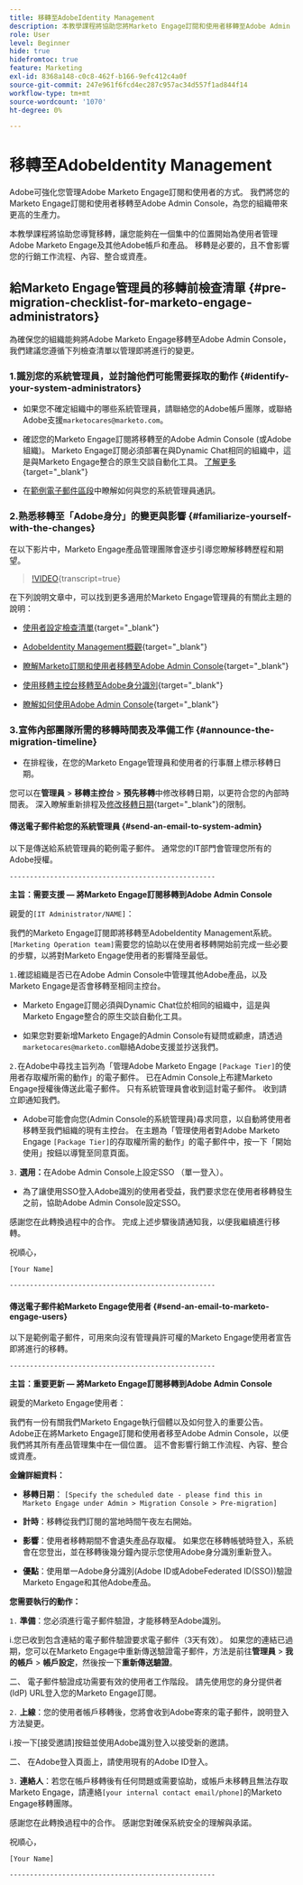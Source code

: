 ```yaml
---
title: 移轉至AdobeIdentity Management
description: 本教學課程將協助您將Marketo Engage訂閱和使用者移轉至Adobe Admin Console。
role: User
level: Beginner
hide: true
hidefromtoc: true
feature: Marketing
exl-id: 8368a148-c0c8-462f-b166-9efc412c4a0f
source-git-commit: 247e961f6fcd4ec287c957ac34d557f1ad844f14
workflow-type: tm+mt
source-wordcount: '1070'
ht-degree: 0%

---
```


# 移轉至AdobeIdentity Management

Adobe可強化您管理Adobe Marketo Engage訂閱和使用者的方式。 我們將您的Marketo Engage訂閱和使用者移轉至Adobe Admin Console，為您的組織帶來更高的生產力。

本教學課程將協助您導覽移轉，讓您能夠在一個集中的位置開始為使用者管理Adobe Marketo Engage及其他Adobe帳戶和產品。 移轉是必要的，且不會影響您的行銷工作流程、內容、整合或資產。

## 給Marketo Engage管理員的移轉前檢查清單 {#pre-migration-checklist-for-marketo-engage-administrators}

為確保您的組織能夠將Adobe Marketo Engage移轉至Adobe Admin Console，我們建議您遵循下列檢查清單以管理即將進行的變更。

### 1.識別您的系統管理員，並討論他們可能需要採取的動作 {#identify-your-system-administrators}

* 如果您不確定組織中的哪些系統管理員，請聯絡您的Adobe帳戶團隊，或聯絡Adobe支援`marketocares@marketo.com`。

* 確認您的Marketo Engage訂閱將移轉至的Adobe Admin Console (或Adobe組織)。  Marketo Engage訂閱必須部署在與Dynamic Chat相同的組織中，這是與Marketo Engage整合的原生交談自動化工具。 [了解更多](https://experienceleague.adobe.com/en/docs/marketo/using/product-docs/administration/marketo-with-adobe-identity/subscription-and-user-migration/understanding-marketo-subscription-and-user-migration-to-the-adobe-admin-console#subscription-migration-complete){target="_blank"}

* 在[範例電子郵件區段](#announce-the-migration-timeline)中瞭解如何與您的系統管理員通訊。

### 2.熟悉移轉至「Adobe身分」的變更與影響 {#familiarize-yourself-with-the-changes}

在以下影片中，Marketo Engage產品管理團隊會逐步引導您瞭解移轉歷程和期望。

>[!VIDEO](https://video.tv.adobe.com/v/3430920t3/?quality=12&learn=on){transcript=true}

在下列說明文章中，可以找到更多適用於Marketo Engage管理員的有關此主題的說明：

* [使用者設定檢查清單](https://experienceleague.adobe.com/en/docs/marketo/using/getting-started/initial-setup/user-setup){target="_blank"}

* [AdobeIdentity Management概觀](https://experienceleague.adobe.com/en/docs/marketo/using/product-docs/administration/marketo-with-adobe-identity/adobe-identity-management-overview){target="_blank"}

* [瞭解Marketo訂閱和使用者移轉至Adobe Admin Console](https://experienceleague.adobe.com/en/docs/marketo/using/product-docs/administration/marketo-with-adobe-identity/subscription-and-user-migration/understanding-marketo-subscription-and-user-migration-to-the-adobe-admin-console){target="_blank"}

* [使用移轉主控台移轉至Adobe身分識別](https://experienceleague.adobe.com/en/docs/marketo/using/product-docs/administration/marketo-with-adobe-identity/subscription-and-user-migration/migrating-to-adobe-identity){target="_blank"}

* [瞭解如何使用Adobe Admin Console](https://helpx.adobe.com/tw/enterprise/using/admin-console.html){target="_blank"}

### 3.宣佈內部團隊所需的移轉時間表及準備工作 {#announce-the-migration-timeline}

* 在排程後，在您的Marketo Engage管理員和使用者的行事曆上標示移轉日期。

您可以在&#x200B;**管理員** > **移轉主控台** > **預先移轉**&#x200B;中修改移轉日期，以更符合您的內部時間表。 深入瞭解重新排程及[修改移轉日期](https://experienceleague.adobe.com/en/docs/marketo/using/product-docs/administration/marketo-with-adobe-identity/subscription-and-user-migration/migrating-to-adobe-identity#pre-migration){target="_blank"}的限制。

#### 傳送電子郵件給您的系統管理員 {#send-an-email-to-system-admin}

以下是傳送給系統管理員的範例電子郵件。 通常您的IT部門會管理您所有的Adobe授權。

`---------------------------------------------------`

**主旨：需要支援 — 將Marketo Engage訂閱移轉到Adobe Admin Console**

親愛的`[IT Administrator/NAME]`：

我們的Marketo Engage訂閱即將移轉至AdobeIdentity Management系統。 `[Marketing Operation team]`需要您的協助以在使用者移轉開始前完成一些必要的步驟，以將對Marketo Engage使用者的影響降至最低。

`1.`確認組織是否已在Adobe Admin Console中管理其他Adobe產品，以及Marketo Engage是否會移轉至相同主控台。

* Marketo Engage訂閱必須與Dynamic Chat位於相同的組織中，這是與Marketo Engage整合的原生交談自動化工具。

* 如果您對要新增Marketo Engage的Admin Console有疑問或顧慮，請透過`marketocares@marketo.com`聯絡Adobe支援並抄送我們。

`2.`在Adobe中尋找主旨列為「管理Adobe Marketo Engage `[Package Tier]`的使用者存取權所需的動作」的電子郵件。 已在Admin Console上布建Marketo Engage授權後傳送此電子郵件。 只有系統管理員會收到這封電子郵件。 收到請立即通知我們。

* Adobe可能會向您(Admin Console的系統管理員)尋求同意，以自動將使用者移轉至我們組織的現有主控台。 在主題為「管理使用者對Adobe Marketo Engage `[Package Tier]`的存取權所需的動作」的電子郵件中，按一下「開始使用」按鈕以導覽至同意頁面。

`3.` **選用：**&#x200B;在Adobe Admin Console上設定SSO （單一登入）。

* 為了讓使用SSO登入Adobe識別的使用者受益，我們要求您在使用者移轉發生之前，協助Adobe Admin Console設定SSO。

感謝您在此轉換過程中的合作。 完成上述步驟後請通知我，以便我繼續進行移轉。

祝順心，

`[Your Name]`

`---------------------------------------------------`

#### 傳送電子郵件給Marketo Engage使用者 {#send-an-email-to-marketo-engage-users}

以下是範例電子郵件，可用來向沒有管理員許可權的Marketo Engage使用者宣告即將進行的移轉。

`---------------------------------------------------`

**主旨：重要更新 — 將Marketo Engage訂閱移轉到Adobe Admin Console**

親愛的Marketo Engage使用者：

我們有一份有關我們Marketo Engage執行個體以及如何登入的重要公告。 Adobe正在將Marketo Engage訂閱和使用者移至Adobe Admin Console，以便我們將其所有產品管理集中在一個位置。 這不會影響行銷工作流程、內容、整合或資產。

**金鑰詳細資料：**

* **移轉日期**： `[Specify the scheduled date - please find this in Marketo Engage under Admin > Migration Console > Pre-migration]`

* **計時**：移轉從我們訂閱的當地時間午夜左右開始。

* **影響**：使用者移轉期間不會遺失產品存取權。 如果您在移轉帳號時登入，系統會在您登出，並在移轉後幾分鐘內提示您使用Adobe身分識別重新登入。

* **優點**：使用單一Adobe身分識別(Adobe ID或AdobeFederated ID(SSO))驗證Marketo Engage和其他Adobe產品。

**您需要執行的動作：**

`1.` **準備**：您必須進行電子郵件驗證，才能移轉至Adobe識別。

i.您已收到包含連結的電子郵件驗證要求電子郵件（3天有效）。 如果您的連結已過期，您可以在Marketo Engage中重新傳送驗證電子郵件，方法是前往&#x200B;**管理員** > **我的帳戶** > **帳戶設定**，然後按一下&#x200B;**重新傳送驗證**。

二、 電子郵件驗證成功需要有效的使用者工作階段。 請先使用您的身分提供者(IdP) URL登入您的Marketo Engage訂閱。

`2.` **上線**：您的使用者帳戶移轉後，您將會收到Adobe寄來的電子郵件，說明登入方法變更。

i.按一下[接受邀請]按鈕並使用Adobe識別登入以接受新的邀請。

二、 在Adobe登入頁面上，請使用現有的Adobe ID登入。

`3.` **連絡人**：若您在帳戶移轉後有任何問題或需要協助，或帳戶未移轉且無法存取Marketo Engage，請連絡`[your internal contact email/phone]`的Marketo Engage移轉團隊。

感謝您在此轉換過程中的合作。 感謝您對確保系統安全的理解與承諾。

祝順心，

`[Your Name]`

`---------------------------------------------------`
